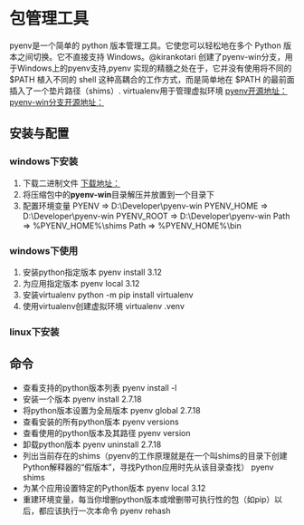 #  包管理工具
pyenv是一个简单的 python 版本管理工具。它使您可以轻松地在多个 Python 版本之间切换。它不直接支持 Windows。@kirankotari 创建了pyenv-win分支，用于Windows上的pyenv支持,pyenv 实现的精髓之处在于，它并没有使用将不同的 $PATH 植入不同的 shell 这种高耦合的工作方式，而是简单地在 $PATH 的最前面插入了一个垫片路径（shims）.
virtualenv用于管理虚拟环境
[pyenv开源地址：](https://github.com/pyenv/pyenv)
[pyenv-win分支开源地址：](https://github.com/pyenv-win/pyenv-win)
## 安装与配置
### windows下安装
1. 下载二进制文件
[下载地址：](https://github.com/pyenv-win/pyenv-win/archive/master.zip)
2. 将压缩包中的**pyenv-win**目录解压并放置到一个目录下
3. 配置环境变量
PYENV => D:\Developer\pyenv-win
PYENV_HOME => D:\Developer\pyenv-win
PYENV_ROOT => D:\Developer\pyenv-win
Path => %PYENV_HOME%\shims
Path => %PYENV_HOME%\bin
### windows下使用
1. 安装python指定版本
pyenv install 3.12
2. 为应用指定版本
pyenv local 3.12
3. 安装virtualenv
python -m pip install virtualenv
4. 使用virtualenv创建虚拟环境
virtualenv .venv
### linux下安装

## 命令
- 查看支持的python版本列表
pyenv install -l
- 安装一个版本
pyenv install 2.7.18
- 将python版本设置为全局版本
pyenv global 2.7.18
- 查看安装的所有python版本
pyenv versions
- 查看使用的python版本及其路径
pyenv version
- 卸载python版本
pyenv uninstall 2.7.18
- 列出当前存在的shims（pyenv的工作原理就是在一个叫shims的目录下创建Python解释器的“假版本”，寻找Python应用时先从该目录查找）
pyenv shims
- 为某个应用设置特定的Python版本
pyenv local 3.12
- 重建环境变量，每当你增删python版本或增删带可执行性的包（如pip）以后，都应该执行一次本命令
pyenv rehash
